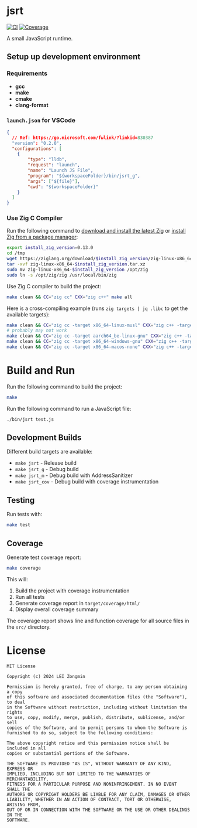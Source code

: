 # jsrt

[![CI](https://github.com/leizongmin/jsrt/actions/workflows/ci.yml/badge.svg)](https://github.com/leizongmin/jsrt/actions/workflows/ci.yml)
[![Coverage](https://img.shields.io/badge/coverage-70.8%25-yellow)](https://github.com/leizongmin/jsrt/actions/workflows/coverage.yml)

A small JavaScript runtime.

## Setup up development environment

### Requirements

- **gcc**
- **make**
- **cmake**
- **clang-format**

### `launch.json` for VSCode

```json
{
  // Ref: https://go.microsoft.com/fwlink/?linkid=830387
  "version": "0.2.0",
  "configurations": [
    {
        "type": "lldb",
        "request": "launch",
        "name": "Launch JS File",
        "program": "${workspaceFolder}/bin/jsrt_g",
        "args": ["${file}"],
        "cwd": "${workspaceFolder}"
    }
  ]
}
```

### Use Zig C Compiler

Run the following command to [download and install the latest Zig](https://ziglang.org/download/) or [install Zig from a package manager](https://github.com/ziglang/zig/wiki/Install-Zig-from-a-Package-Manager):

```bash
export install_zig_version=0.13.0
cd /tmp
wget https://ziglang.org/download/$install_zig_version/zig-linux-x86_64-$install_zig_version.tar.xz
tar -xvf zig-linux-x86_64-$install_zig_version.tar.xz
sudo mv zig-linux-x86_64-$install_zig_version /opt/zig
sudo ln -s /opt/zig/zig /usr/local/bin/zig
```

Use Zig C compiler to build the project:

```bash
make clean && CC="zig cc" CXX="zig c++" make all
```

Here is a cross-compiling example (runs `zig targets | jq .libc` to get the available targets):

```bash
make clean && CC="zig cc -target x86_64-linux-musl" CXX="zig c++ -target x86_64-linux-musl" make all
# probably may not work
make clean && CC="zig cc -target aarch64_be-linux-gnu" CXX="zig c++ -target aarch64_be-linux-gnu" make all
make clean && CC="zig cc -target x86_64-windows-gnu" CXX="zig c++ -target x86_64-windows-gnu" make all
make clean && CC="zig cc -target x86_64-macos-none" CXX="zig c++ -target x86_64-macos-none" make all
```


# Build and Run

Run the following command to build the project:

```bash
make
```

Run the following command to run a JavaScript file:

```bash
./bin/jsrt test.js
```

## Development Builds

Different build targets are available:

- `make jsrt` - Release build
- `make jsrt_g` - Debug build
- `make jsrt_m` - Debug build with AddressSanitizer
- `make jsrt_cov` - Debug build with coverage instrumentation

## Testing

Run tests with:

```bash
make test
```

## Coverage

Generate test coverage report:

```bash
make coverage
```

This will:
1. Build the project with coverage instrumentation
2. Run all tests
3. Generate coverage report in `target/coverage/html/`
4. Display overall coverage summary

The coverage report shows line and function coverage for all source files in the `src/` directory.


# License

```
MIT License

Copyright (c) 2024 LEI Zongmin

Permission is hereby granted, free of charge, to any person obtaining a copy
of this software and associated documentation files (the "Software"), to deal
in the Software without restriction, including without limitation the rights
to use, copy, modify, merge, publish, distribute, sublicense, and/or sell
copies of the Software, and to permit persons to whom the Software is
furnished to do so, subject to the following conditions:

The above copyright notice and this permission notice shall be included in all
copies or substantial portions of the Software.

THE SOFTWARE IS PROVIDED "AS IS", WITHOUT WARRANTY OF ANY KIND, EXPRESS OR
IMPLIED, INCLUDING BUT NOT LIMITED TO THE WARRANTIES OF MERCHANTABILITY,
FITNESS FOR A PARTICULAR PURPOSE AND NONINFRINGEMENT. IN NO EVENT SHALL THE
AUTHORS OR COPYRIGHT HOLDERS BE LIABLE FOR ANY CLAIM, DAMAGES OR OTHER
LIABILITY, WHETHER IN AN ACTION OF CONTRACT, TORT OR OTHERWISE, ARISING FROM,
OUT OF OR IN CONNECTION WITH THE SOFTWARE OR THE USE OR OTHER DEALINGS IN THE
SOFTWARE.
```
